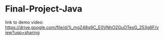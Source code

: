 # Final-Project-Java

link to demo video: https://drive.google.com/file/d/1j_mgZ48q9C_E0VNhO2GuOTesG_253g6F/view?usp=sharing
